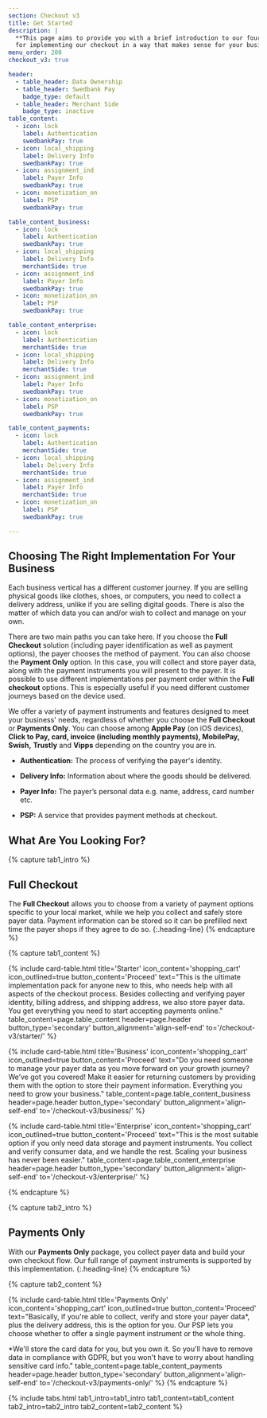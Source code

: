 ```yaml
---
section: Checkout v3
title: Get Started
description: |
  **This page aims to provide you with a brief introduction to our four options
  for implementing our checkout in a way that makes sense for your business.**
menu_order: 200
checkout_v3: true

header:
  - table_header: Data Ownership
  - table_header: Swedbank Pay
    badge_type: default
  - table_header: Merchant Side
    badge_type: inactive
table_content:
  - icon: lock
    label: Authentication
    swedbankPay: true
  - icon: local_shipping
    label: Delivery Info
    swedbankPay: true
  - icon: assignment_ind
    label: Payer Info
    swedbankPay: true
  - icon: monetization_on
    label: PSP
    swedbankPay: true

table_content_business:
  - icon: lock
    label: Authentication
    swedbankPay: true
  - icon: local_shipping
    label: Delivery Info
    merchantSide: true
  - icon: assignment_ind
    label: Payer Info
    swedbankPay: true
  - icon: monetization_on
    label: PSP
    swedbankPay: true

table_content_enterprise:
  - icon: lock
    label: Authentication
    merchantSide: true
  - icon: local_shipping
    label: Delivery Info
    merchantSide: true
  - icon: assignment_ind
    label: Payer Info
    swedbankPay: true
  - icon: monetization_on
    label: PSP
    swedbankPay: true

table_content_payments:
  - icon: lock
    label: Authentication
    merchantSide: true
  - icon: local_shipping
    label: Delivery Info
    merchantSide: true
  - icon: assignment_ind
    label: Payer Info
    merchantSide: true
  - icon: monetization_on
    label: PSP
    swedbankPay: true

---
```


## Choosing The Right Implementation For Your Business

Each business vertical has a different customer journey. If you are selling
physical goods like clothes, shoes, or computers, you need to collect a delivery
address, unlike if you are selling digital goods. There is also the matter of
which data you can and/or wish to collect and manage on your own.

There are two main paths you can take here. If you choose the **Full Checkout**
solution (including payer identification as well as payment options), the payer
chooses the method of payment. You can also choose the **Payment Only** option.
In this case, you will collect and store payer data, along with the payment
instruments you will present to the payer. It is possible to use different
implementations per payment order within the **Full checkout** options.
This is especially useful if you need different customer journeys based on the
device used.

We offer a variety of payment instruments and features designed to meet your
business' needs, regardless of whether you choose the **Full Checkout** or
**Payments Only**. You can choose among **Apple Pay** (on iOS devices),
**Click to Pay, card, invoice (including monthly payments), MobilePay, Swish,**
**Trustly** and **Vipps** depending on the country you are in.

-   **Authentication:** The process of verifying the payer's identity.

-   **Delivery Info:** Information about where the goods should be delivered.

-   **Payer Info:** The payer’s personal data e.g. name, address, card number
    etc.

-   **PSP:** A service that provides payment methods at checkout.

## What Are You Looking For?

{% capture tab1_intro %}

## Full Checkout

The **Full Checkout** allows you to choose from a variety of payment options
specific to your local market, while we help you collect and safely store payer
data. Payment information can be stored so it can be prefilled next time the
payer shops if they agree to do so.
{:.heading-line}
{% endcapture %}

{% capture tab1_content %}

{% include card-table.html
  title='Starter'
  icon_content='shopping_cart'
  icon_outlined=true
  button_content='Proceed'
  text="This is the ultimate implementation pack for anyone new to this, who needs help with all aspects of the checkout process. Besides collecting and verifying payer identity, billing address, and shipping address, we also store payer data. You get everything you need to start accepting payments online."
  table_content=page.table_content
  header=page.header
  button_type='secondary'
  button_alignment='align-self-end'
  to='/checkout-v3/starter/'
  %}

{% include card-table.html
  title='Business'
  icon_content='shopping_cart'
  icon_outlined=true
  button_content='Proceed'
  text="Do you need someone to manage your payer data as you move forward on your growth journey? We’ve got you covered! Make it easier for returning customers by providing them with the option to store their payment information. Everything you need to grow your business."
  table_content=page.table_content_business
  header=page.header
  button_type='secondary'
  button_alignment='align-self-end'
  to='/checkout-v3/business/'
%}

{% include card-table.html
  title='Enterprise'
  icon_content='shopping_cart'
  icon_outlined=true
  button_content='Proceed'
  text="This is the most suitable option if you only need data storage and payment instruments. You collect and verify consumer data, and we handle the rest. Scaling your business has never been easier."
  table_content=page.table_content_enterprise header=page.header
  button_type='secondary'
  button_alignment='align-self-end'
  to='/checkout-v3/enterprise/'
%}

{% endcapture %}

{% capture tab2_intro %}

## Payments Only

With our **Payments Only** package, you collect payer data and build your own
checkout flow. Our full range of payment instruments is supported by this
implementation.
{:.heading-line}
{% endcapture %}

{% capture tab2_content %}

{% include card-table.html
  title='Payments Only'
  icon_content='shopping_cart'
  icon_outlined=true
  button_content='Proceed'
  text="Basically, if you're able to collect, verify and store your payer data*, plus the delivery address, this is the option for you. Our PSP lets you choose whether to offer a single payment instrument or the whole thing.

  *We'll store the card data for you, but you own it. So you'll have to remove data in compliance with GDPR, but you won't have to worry about handling sensitive card info."
  table_content=page.table_content_payments
  header=page.header
  button_type='secondary'
  button_alignment='align-self-end'
  to='/checkout-v3/payments-only/'
%}
{% endcapture %}

{% include tabs.html
  tab1_intro=tab1_intro
  tab1_content=tab1_content
  tab2_intro=tab2_intro
  tab2_content=tab2_content
  %}

